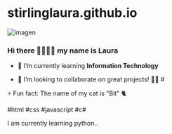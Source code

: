 # stirlinglaura.github.io

![imagen](https://user-images.githubusercontent.com/103264377/194041658-40a604ec-d852-4def-a73a-5310800c9d74.png)
### Hi there 👋👋👩‍💻 my name is Laura
- 🌱 I’m currently learning **Information Technology**

- 👯 I’m looking to collaborate on great projects! 🚀😊 #

⚡ Fun fact: The name of my cat is "Bit" 🐈

#html #css #javascript #c#

I am currently learning python..
<!--
**lauraqbit/lauraqbit** is a ✨ _special_ ✨ repository because its `README.md` (this file) appears on your GitHub profile.

Here are some ideas to get you started:

- 🔭 I’m currently working on ...
- 🌱 I’m currently learning **Information Technology**
- 👯 I’m looking to collaborate on great projects!
- 🤔 I’m looking for help with ...
- 💬 Ask me about anything
- 📫 How to reach me: ...
- 😄 Pronouns: ...
- ⚡ Fun fact: ...
-->
